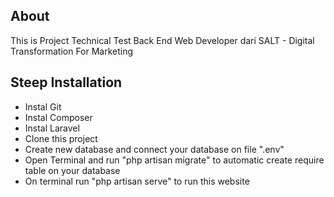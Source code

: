 ## About
This is Project Technical Test Back End Web Developer  dari SALT - Digital Transformation For Marketing

## Steep Installation
- Instal Git
- Instal Composer
- Instal Laravel
- Clone this project
- Create new database and connect your database on file ".env"
- Open Terminal and run "php artisan migrate" to automatic create require table on your database
- On terminal run "php artisan serve" to run this website